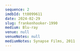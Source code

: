 ```yaml
---
sequence: 2
imdbId: tt0099611
date: 2024-02-29
slug: frankenhooker-1990
medium: Blu-ray
venue: null
venueNotes: null
mediumNotes: Synapse Films, 2011
---
```


